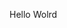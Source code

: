 Hello Wolrd


























































































































































































































































































































































































































































































































































































































































































































































































































































































































































































































































































































































































































































































































































































































































































































































































































































































































































































































































































































































































































































































































































































































































